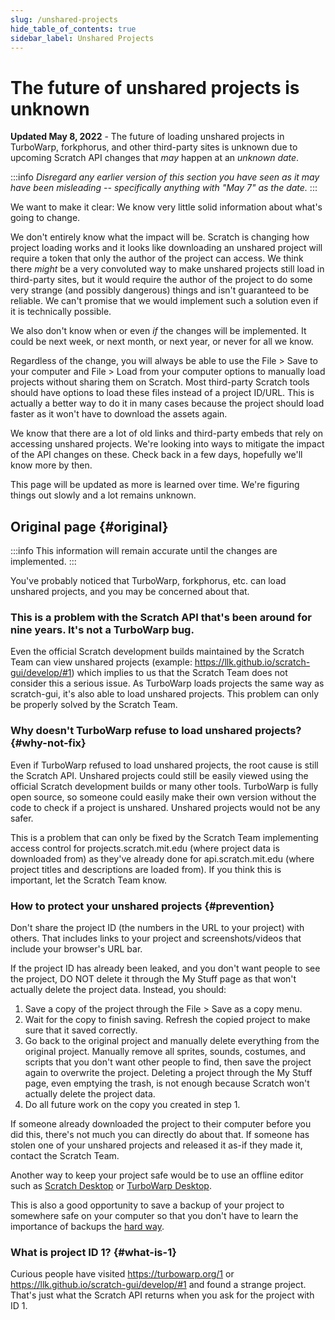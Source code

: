 ```yaml
---
slug: /unshared-projects
hide_table_of_contents: true
sidebar_label: Unshared Projects
---
```


# The future of unshared projects is unknown

<!-- 
  I won't link these in the public website because there will be way too much spam if we do that, but here are relevant links:
  https://github.com/LLK/scratch-gui/pull/8269
  https://github.com/LLK/scratch-www/pull/6773
-->

**Updated May 8, 2022** - The future of loading unshared projects in TurboWarp, forkphorus, and other third-party sites is unknown due to upcoming Scratch API changes that *may* happen at an *unknown date*.

:::info
*Disregard any earlier version of this section you have seen as it may have been misleading -- specifically anything with "May 7" as the date.*
:::

We want to make it clear: We know very little solid information about what's going to change.

We don't entirely know what the impact will be. Scratch is changing how project loading works and it looks like downloading an unshared project will require a token that only the author of the project can access. We think there *might* be a very convoluted way to make unshared projects still load in third-party sites, but it would require the author of the project to do some very strange (and possibly dangerous) things and isn't guaranteed to be reliable. We can't promise that we would implement such a solution even if it is technically possible.

We also don't know when or even *if* the changes will be implemented. It could be next week, or next month, or next year, or never for all we know.

Regardless of the change, you will always be able to use the File > Save to your computer and File > Load from your computer options to manually load projects without sharing them on Scratch. Most third-party Scratch tools should have options to load these files instead of a project ID/URL. This is actually a better way to do it in many cases because the project should load faster as it won't have to download the assets again.

We know that there are a lot of old links and third-party embeds that rely on accessing unshared projects. We're looking into ways to mitigate the impact of the API changes on these. Check back in a few days, hopefully we'll know more by then.

<!-- The developers of TurboWarp and forkphorus want to make it clear the viewing unshared projects with these sites was always just a side-effect of how the Scratch API worked and not the intended primary use. -->

<!-- Depending on how the change is implemented, it's possible that third-party sites may temporarily be unable to load *any* projects for a short duration until some code is updated to accommodate the changes. -->

This page will be updated as more is learned over time. We're figuring things out slowly and a lot remains unknown.

## Original page {#original}

:::info
This information will remain accurate until the changes are implemented.
:::

You've probably noticed that TurboWarp, forkphorus, etc. can load unshared projects, and you may be concerned about that.

<!-- Reference for "nine years" is https://github.com/scratchblocks/scratchblocks/issues/1 -->
<h3>This is a problem with the Scratch API that's been around for nine years. It's not a TurboWarp bug.</h3>

Even the official Scratch development builds maintained by the Scratch Team can view unshared projects (example: https://llk.github.io/scratch-gui/develop/#1) which implies to us that the Scratch Team does not consider this a serious issue. As TurboWarp loads projects the same way as scratch-gui, it's also able to load unshared projects. This problem can only be properly solved by the Scratch Team.

### Why doesn't TurboWarp refuse to load unshared projects? {#why-not-fix}

Even if TurboWarp refused to load unshared projects, the root cause is still the Scratch API. Unshared projects could still be easily viewed using the official Scratch development builds or many other tools. TurboWarp is fully open source, so someone could easily make their own version without the code to check if a project is unshared. Unshared projects would not be any safer.

This is a problem that can only be fixed by the Scratch Team implementing access control for projects.scratch.mit.edu (where project data is downloaded from) as they've already done for api.scratch.mit.edu (where project titles and descriptions are loaded from). If you think this is important, let the Scratch Team know.

### How to protect your unshared projects {#prevention}

Don't share the project ID (the numbers in the URL to your project) with others. That includes links to your project and screenshots/videos that include your browser's URL bar.

If the project ID has already been leaked, and you don't want people to see the project, DO NOT delete it through the My Stuff page as that won't actually delete the project data. Instead, you should:

1. Save a copy of the project through the File > Save as a copy menu.
2. Wait for the copy to finish saving. Refresh the copied project to make sure that it saved correctly.
3. Go back to the original project and manually delete everything from the original project. Manually remove all sprites, sounds, costumes, and scripts that you don't want other people to find, then save the project again to overwrite the project. Deleting a project through the My Stuff page, even emptying the trash, is not enough because Scratch won't actually delete the project data.
4. Do all future work on the copy you created in step 1.

If someone already downloaded the project to their computer before you did this, there's not much you can directly do about that. If someone has stolen one of your unshared projects and released it as-if they made it, contact the Scratch Team.

Another way to keep your project safe would be to use an offline editor such as [Scratch Desktop](https://scratch.mit.edu/download) or [TurboWarp Desktop](https://desktop.turbowarp.org/).

This is also a good opportunity to save a backup of your project to somewhere safe on your computer so that you don't have to learn the importance of backups the [hard way](https://ocular.jeffalo.net/search?q=project%20disappeared&sort=relevance).

### What is project ID 1? {#what-is-1}

Curious people have visited https://turbowarp.org/1 or https://llk.github.io/scratch-gui/develop/#1 and found a strange project. That's just what the Scratch API returns when you ask for the project with ID 1.
